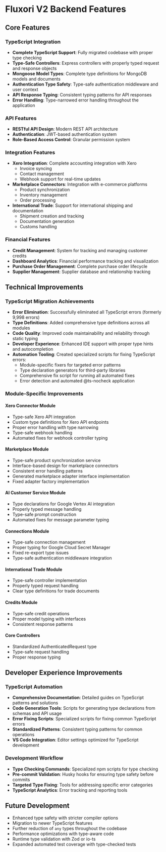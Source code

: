 # Fluxori V2 Backend Features

## Core Features

### TypeScript Integration
- **Complete TypeScript Support**: Fully migrated codebase with proper type checking
- **Type-Safe Controllers**: Express controllers with properly typed request and response objects
- **Mongoose Model Types**: Complete type definitions for MongoDB models and documents
- **Authentication Type Safety**: Type-safe authentication middleware and user context
- **API Response Typing**: Consistent typing patterns for API responses
- **Error Handling**: Type-narrowed error handling throughout the application

### API Features
- **RESTful API Design**: Modern REST API architecture
- **Authentication**: JWT-based authentication system
- **Role-Based Access Control**: Granular permission system

### Integration Features
- **Xero Integration**: Complete accounting integration with Xero
  - Invoice syncing
  - Contact management
  - Webhook support for real-time updates
- **Marketplace Connectors**: Integration with e-commerce platforms
  - Product synchronization
  - Inventory management
  - Order processing
- **International Trade**: Support for international shipping and documentation
  - Shipment creation and tracking
  - Documentation generation
  - Customs handling

### Financial Features
- **Credit Management**: System for tracking and managing customer credits
- **Dashboard Analytics**: Financial performance tracking and visualization
- **Purchase Order Management**: Complete purchase order lifecycle
- **Supplier Management**: Supplier database and relationship tracking

## Technical Improvements

### TypeScript Migration Achievements
- **Error Elimination**: Successfully eliminated all TypeScript errors (formerly 9,998 errors)
- **Type Definitions**: Added comprehensive type definitions across all modules
- **Code Quality**: Improved code maintainability and reliability through static typing
- **Developer Experience**: Enhanced IDE support with proper type hints and autocompletion
- **Automation Tooling**: Created specialized scripts for fixing TypeScript errors:
  - Module-specific fixers for targeted error patterns
  - Type declaration generators for third-party libraries
  - Comprehensive fix script for running all automated fixes
  - Error detection and automated @ts-nocheck application

### Module-Specific Improvements

#### Xero Connector Module
- Type-safe Xero API integration
- Custom type definitions for Xero API endpoints
- Proper error handling with type narrowing
- Type-safe webhook handling
- Automated fixes for webhook controller typing

#### Marketplace Module
- Type-safe product synchronization service
- Interface-based design for marketplace connectors
- Consistent error handling patterns
- Generated marketplace adapter interface implementation
- Fixed adapter factory implementation

#### AI Customer Service Module
- Type declarations for Google Vertex AI integration
- Properly typed message handling
- Type-safe prompt construction
- Automated fixes for message parameter typing

#### Connections Module
- Type-safe connection management
- Proper typing for Google Cloud Secret Manager
- Fixed re-export type issues
- Type-safe authentication middleware integration

#### International Trade Module
- Type-safe controller implementation
- Properly typed request handling
- Clear type definitions for trade documents

#### Credits Module
- Type-safe credit operations
- Proper model typing with interfaces
- Consistent response patterns

#### Core Controllers
- Standardized AuthenticatedRequest type
- Type-safe request handling
- Proper response typing

## Developer Experience Improvements

### TypeScript Automation
- **Comprehensive Documentation**: Detailed guides on TypeScript patterns and solutions
- **Code Generation Tools**: Scripts for generating type declarations from schemas and API usage
- **Error Fixing Scripts**: Specialized scripts for fixing common TypeScript errors
- **Standardized Patterns**: Consistent typing patterns for common operations
- **VS Code Integration**: Editor settings optimized for TypeScript development

### Development Workflow
- **Type Checking Commands**: Specialized npm scripts for type checking
- **Pre-commit Validation**: Husky hooks for ensuring type safety before commits
- **Targeted Type Fixing**: Tools for addressing specific error categories
- **TypeScript Analytics**: Error tracking and reporting tools

## Future Development
- Enhanced type safety with stricter compiler options
- Migration to newer TypeScript features
- Further reduction of `any` types throughout the codebase
- Performance optimizations with type-aware code
- Runtime type validation with Zod or io-ts
- Expanded automated test coverage with type-checked tests